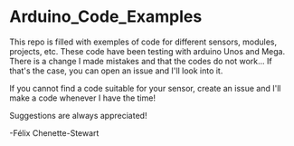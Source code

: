 # Arduino_Code_Examples

This repo is filled with exemples of code for different sensors, modules, projects, etc.
These code have been testing with arduino Unos and Mega. There is a change I made mistakes and that the codes do not work... If that's the case, you can open an issue and I'll look into it.

If you cannot find a code suitable for your sensor, create an issue and I'll make a code whenever I have the time!

Suggestions are always appreciated!

-Félix Chenette-Stewart
